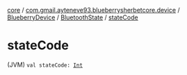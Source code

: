 [core](../../../index.md) / [com.gmail.ayteneve93.blueberrysherbetcore.device](../../index.md) / [BlueberryDevice](../index.md) / [BluetoothState](index.md) / [stateCode](./state-code.md)

# stateCode

(JVM) `val stateCode: `[`Int`](https://kotlinlang.org/api/latest/jvm/stdlib/kotlin/-int/index.html)